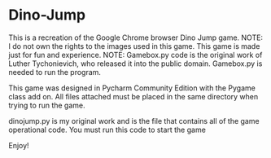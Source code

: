 # Dino-Jump
This is a recreation of the Google Chrome browser Dino Jump game. NOTE: I do not own the rights to the images used in this game. This game is made just for fun and experience. NOTE: Gamebox.py code is the original work of Luther Tychonievich, who released it into the public domain. Gamebox.py is needed to run the program.

This game was designed in Pycharm Community Edition with the Pygame class add on. All files attached must be placed in the same directory when trying to run the game.

dinojump.py is my original work and is the file that contains all of the game operational code. You must run this code to start the game

Enjoy!
